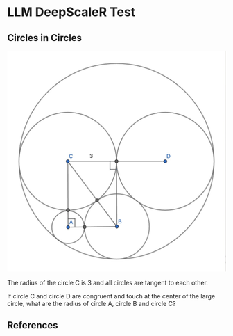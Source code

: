 LLM DeepScaleR Test
===================

Circles in Circles
---

![Circles in Circles](Circles%20in%20Circles.jpg)

The radius of the circle C is 3 and all circles are tangent to each other.

If circle C and circle D are congruent and touch at the center of the large circle, what are the radius of circle A, circle B and circle C?


References
----------
